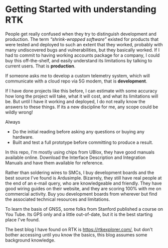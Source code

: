 # Getting Started with understanding RTK #

People get really confused when they try to distinguish development and production. The term *“shrink-wrapped software”* existed for products that were tested and deployed to such an extent that they worked, probably with many undiscovered bugs and vulnerabilities, but they basically worked. If I had to commit to having working accounts package for a company, I could buy this off-the-shelf, and easily understand its limitations by talking to current users. That is **production**.

If someone asks me to develop a custom telemetry system, which will communicate with a cloud repo via 5G modem, that is **development**. 

If I have done projects like this before, I can estimate with some accuracy how long the project will take, what it will cost, 
and what its limitations will be. But until I have it working and deployed, I do not really know the answers to these things.
If its a new discipline for me, any scope could be wildly wrong!

Always 
- Do the initial reading before asking any questions or buying any hardware.
- Built and test a full prototype before committing to produce a result.

In this repo, I'm mostly using chips from UBlox, they have good manuals available online. 
Download the Interface Description and Integration Manuals and have them available for reference.

Rather than soldering wires to SMCs, I buy development boards and the best source I've found is Ardusimple.
Bizarrely, they still have real people at the end of an e-mail query, who are knowledgeable and friendly. 
They have good wiring guides on their website, and they are scoring 100% with me on commercial activity. 
Buy you development boards from wherever but find the associated technical resources and limitations.

To learn the basis of GNSS, some folks from Stanford published a course on You Tube.
Its GPS only and a little out-of-date, but it is the best starting place I've found.

The best blog I have found on RTK is https://rtkexplorer.com/, but don't bother accessing until you know the basics, this blog assumes some background knowledge.
